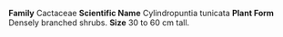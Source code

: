 **Family** Cactaceae **Scientific Name** Cylindropuntia tunicata **Plant Form** Densely branched shrubs. **Size** 30 to 60 cm tall.